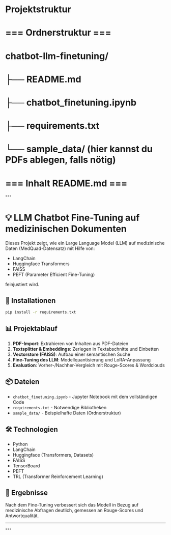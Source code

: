 # Projektstruktur

# === Ordnerstruktur ===
# chatbot-llm-finetuning/
# ├── README.md
# ├── chatbot_finetuning.ipynb
# ├── requirements.txt
# └── sample_data/ (hier kannst du PDFs ablegen, falls nötig)


# === Inhalt README.md ===

"""
# 💡 LLM Chatbot Fine-Tuning auf medizinischen Dokumenten

Dieses Projekt zeigt, wie ein Large Language Model (LLM) auf medizinische Daten (MedQuad-Datensatz) mit Hilfe von:
- LangChain
- Huggingface Transformers
- FAISS
- PEFT (Parameter Efficient Fine-Tuning)

feinjustiert wird.

## 🔧 Installationen

```bash
pip install -r requirements.txt
```

## 📊 Projektablauf

1. **PDF-Import**: Extrahieren von Inhalten aus PDF-Dateien
2. **Textsplitter & Embeddings**: Zerlegen in Textabschnitte und Einbetten
3. **Vectorstore (FAISS)**: Aufbau einer semantischen Suche
4. **Fine-Tuning des LLM**: Modellquantisierung und LoRA-Anpassung
5. **Evaluation**: Vorher-/Nachher-Vergleich mit Rouge-Scores & Wordclouds

## 📦 Dateien
- `chatbot_finetuning.ipynb` - Jupyter Notebook mit dem vollständigen Code
- `requirements.txt` - Notwendige Bibliotheken
- `sample_data/` - Beispielhafte Daten (Ordnerstruktur)

## 🛠️ Technologien
- Python
- LangChain
- Huggingface (Transformers, Datasets)
- FAISS
- TensorBoard
- PEFT
- TRL (Transformer Reinforcement Learning)

## 🌟 Ergebnisse
Nach dem Fine-Tuning verbessert sich das Modell in Bezug auf medizinische Abfragen deutlich, gemessen an Rouge-Scores und Antwortqualität.

---

"""
